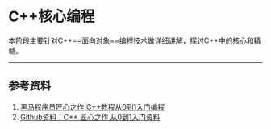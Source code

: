 # C++核心编程

本阶段主要针对C++==面向对象==编程技术做详细讲解，探讨C++中的核心和精髓。







---

## 参考资料

1. [黑马程序员匠心之作|C++教程从0到1入门编程](https://www.bilibili.com/video/av41559729/)
2. [Github资料：C++ 匠心之作 从0到1入门资料](https://github.com/AnkerLeng/Cpp-0-1-Resource)